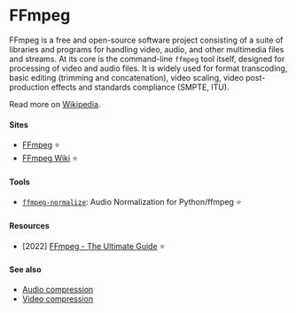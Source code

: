 # FFmpeg

FFmpeg is a free and open-source software project consisting of a suite of libraries and programs for handling video, audio, and other multimedia files and streams. At its core is the command-line `ffmpeg` tool itself, designed for processing of video and audio files. It is widely used for format transcoding, basic editing (trimming and concatenation), video scaling, video post-production effects and standards compliance (SMPTE, ITU).

Read more on [Wikipedia](https://en.wikipedia.org/wiki/FFmpeg).

#### Sites
- [FFmpeg](https://www.ffmpeg.org) ⭐
- [FFmpeg Wiki](https://trac.ffmpeg.org) ⭐

#### Tools
- [`ffmpeg-normalize`](https://github.com/slhck/ffmpeg-normalize): Audio Normalization for Python/ffmpeg ⭐

#### Resources
- [2022] [FFmpeg - The Ultimate Guide](https://img.ly/blog/ultimate-guide-to-ffmpeg) ⭐

#### See also
- [Audio compression](audio-compression.md)
- [Video compression](video-compression.md)
